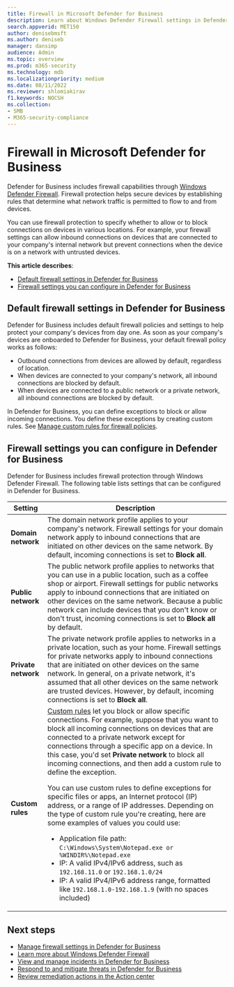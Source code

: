 ```yaml
---
title: Firewall in Microsoft Defender for Business
description: Learn about Windows Defender Firewall settings in Defender for Business. Firewall can help prevent unwanted network traffic from flowing to your company devices.
search.appverid: MET150
author: denisebmsft
ms.author: deniseb
manager: dansimp 
audience: Admin
ms.topic: overview
ms.prod: m365-security
ms.technology: mdb
ms.localizationpriority: medium
ms.date: 08/11/2022
ms.reviewer: shlomiakirav
f1.keywords: NOCSH 
ms.collection: 
- SMB
- M365-security-compliance
---
```


# Firewall in Microsoft Defender for Business

Defender for Business includes firewall capabilities through [Windows Defender Firewall](/windows/security/threat-protection/windows-firewall/windows-firewall-with-advanced-security). Firewall protection helps secure devices by establishing rules that determine what network traffic is permitted to flow to and from devices.

You can use firewall protection to specify whether to allow or to block connections on devices in various locations. For example, your firewall settings can allow inbound connections on devices that are connected to your company's internal network but prevent connections when the device is on a network with untrusted devices.

**This article describes**:

- [Default firewall settings in Defender for Business](#default-firewall-settings-in-defender-for-business)
- [Firewall settings you can configure in Defender for Business](#firewall-settings-you-can-configure-in-defender-for-business)


## Default firewall settings in Defender for Business

Defender for Business includes default firewall policies and settings to help protect your company's devices from day one. As soon as your company's devices are onboarded to Defender for Business, your default firewall policy works as follows:

- Outbound connections from devices are allowed by default, regardless of location.
- When devices are connected to your company's network, all inbound connections are blocked by default.
- When devices are connected to a public network or a private network, all inbound connections are blocked by default.

In Defender for Business, you can define exceptions to block or allow incoming connections. You define these exceptions by creating custom rules. See [Manage custom rules for firewall policies](mdb-custom-rules-firewall.md).

## Firewall settings you can configure in Defender for Business

Defender for Business includes firewall protection through Windows Defender Firewall. The following table lists settings that can be configured in Defender for Business.

| Setting | Description |
|--|--|
| **Domain network** | The domain network profile applies to your company's network. Firewall settings for your domain network apply to inbound connections that are initiated on other devices on the same network. By default, incoming connections is set to **Block all**.  |
| **Public network** | The public network profile applies to networks that you can use in a public location, such as a coffee shop or airport. Firewall settings for public networks apply to inbound connections that are initiated on other devices on the same network. Because a public network can include devices that you don't know or don't trust, incoming connections is set to **Block all** by default.  |
| **Private network** | The private network profile applies to networks in a private location, such as your home. Firewall settings for private networks apply to inbound connections that are initiated on other devices on the same network. In general, on a private network, it's assumed that all other devices on the same network are trusted devices. However, by default, incoming connections is set to **Block all**. |
| **Custom rules** | [Custom rules](mdb-custom-rules-firewall.md) let you block or allow specific connections. For example, suppose that you want to block all incoming connections on devices that are connected to a private network except for connections through a specific app on a device. In this case, you'd set **Private network** to block all incoming connections, and then add a custom rule to define the exception. <p>You can use custom rules to define exceptions for specific files or apps, an Internet protocol (IP) address, or a range of IP addresses. Depending on the type of custom rule you're creating, here are some examples of values you could use:<ul><li>Application file path: `C:\Windows\System\Notepad.exe or %WINDIR%\Notepad.exe`</li><li>IP: A valid IPv4/IPv6 address, such as `192.168.11.0` or `192.168.1.0/24`</li><li>IP: A valid IPv4/IPv6 address range, formatted like `192.168.1.0-192.168.1.9` (with no spaces included)</li></ul> |

## Next steps

- [Manage firewall settings in Defender for Business](mdb-custom-rules-firewall.md)
- [Learn more about Windows Defender Firewall](/windows/security/threat-protection/windows-firewall/windows-firewall-with-advanced-security)
- [View and manage incidents in Defender for Business](mdb-view-manage-incidents.md)
- [Respond to and mitigate threats in Defender for Business](mdb-respond-mitigate-threats.md)
- [Review remediation actions in the Action center](mdb-review-remediation-actions.md)